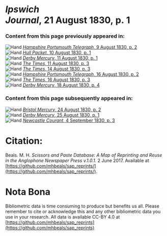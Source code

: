 # *Ipswich Journal*, 21 August 1830, p. 1  
  
### Content from this page previously appeared in:  
![Hand](http://scissorsandpaste.net/wp-content/uploads/2017/06/smallhandpointer.png) [*Hampshire Portsmouth Telegraph*, 9 August 1830, p. 2](https://mhbeals.github.io/sap_html/Hampshire-Portsmouth-Telegraph/Hampshire-Portsmouth-Telegraph-9-August-1830-p-2)  
![Hand](http://scissorsandpaste.net/wp-content/uploads/2017/06/smallhandpointer.png) [*Hull Packet*, 10 August 1830, p. 1](https://mhbeals.github.io/sap_html/Hull-Packet/Hull-Packet-10-August-1830-p-1)  
![Hand](http://scissorsandpaste.net/wp-content/uploads/2017/06/smallhandpointer.png) [*Derby Mercury*, 11 August 1830, p. 1](https://mhbeals.github.io/sap_html/Derby-Mercury/Derby-Mercury-11-August-1830-p-1)  
![Hand](http://scissorsandpaste.net/wp-content/uploads/2017/06/smallhandpointer.png) [*The Times*, 11 August 1830, p. 3](https://mhbeals.github.io/sap_html/The-Times/The-Times-11-August-1830-p-3)  
![Hand](http://scissorsandpaste.net/wp-content/uploads/2017/06/smallhandpointer.png) [*The Times*, 14 August 1830, p. 3](https://mhbeals.github.io/sap_html/The-Times/The-Times-14-August-1830-p-3)  
![Hand](http://scissorsandpaste.net/wp-content/uploads/2017/06/smallhandpointer.png) [*Hampshire Portsmouth Telegraph*, 16 August 1830, p. 2](https://mhbeals.github.io/sap_html/Hampshire-Portsmouth-Telegraph/Hampshire-Portsmouth-Telegraph-16-August-1830-p-2)  
![Hand](http://scissorsandpaste.net/wp-content/uploads/2017/06/smallhandpointer.png) [*The Times*, 16 August 1830, p. 3](https://mhbeals.github.io/sap_html/The-Times/The-Times-16-August-1830-p-3)  
![Hand](http://scissorsandpaste.net/wp-content/uploads/2017/06/smallhandpointer.png) [*Derby Mercury*, 18 August 1830, p. 4](https://mhbeals.github.io/sap_html/Derby-Mercury/Derby-Mercury-18-August-1830-p-4)  
  
### Content from this page subsequently appeared in:  
![Hand](http://scissorsandpaste.net/wp-content/uploads/2017/06/smallhandpointer.png) [*Bristol Mercury*, 24 August 1830, p. 2](https://mhbeals.github.io/sap_html/Bristol-Mercury/Bristol-Mercury-24-August-1830-p-2)  
![Hand](http://scissorsandpaste.net/wp-content/uploads/2017/06/smallhandpointer.png) [*Derby Mercury*, 25 August 1830, p. 1](https://mhbeals.github.io/sap_html/Derby-Mercury/Derby-Mercury-25-August-1830-p-1)  
![Hand](http://scissorsandpaste.net/wp-content/uploads/2017/06/smallhandpointer.png) [*Newcastle Courant*, 4 September 1830, p. 3](https://mhbeals.github.io/sap_html/Newcastle-Courant/Newcastle-Courant-4-September-1830-p-3)  


# Citation: 

Beals. M. H. *Scissors and Paste Database: A Map of Reprinting and Reuse in the Anglophone Newspaper Press v.1.0.1.* 2 June 2017. Available at [https://github.com/mhbeals/sap_reprints/](https://github.com/mhbeals/sap_reprints/). 

# Nota Bona

Bibliometric data is time consuming to produce but benefits us all. Please remember to cite or acknowledge this and any other bibliometric data you use in your research. All data is available CC-BY 4.0 at [https://github.com/mhbeals/sap_reprints](https://github.com/mhbeals/sap_reprints)
